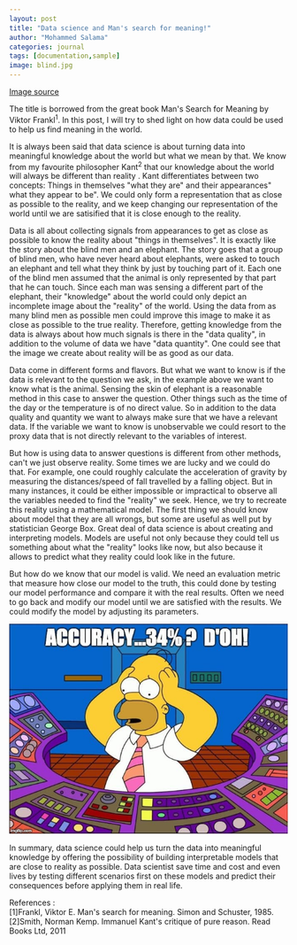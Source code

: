 ```yaml
---
layout: post
title: "Data science and Man's search for meaning!"
author: "Mohammed Salama"
categories: journal
tags: [documentation,sample]
image: blind.jpg
---
```


[Image source](https://www.researchgate.net/publication/50392294_Re-thinking_Enrolment_in_Identity_Card_Schemes/figures)

The title is borrowed from the great book Man's Search for Meaning by Viktor Frankl<sup>1</sup>. In this post, I will try to shed light on how data could be used to help us find meaning in the world.

It is always been said that data science is about turning data into meaningful knowledge about the world but what we mean by that. We know from my favourite philosopher Kant<sup>2</sup> that our knowledge about the world will always be different than reality . Kant differentiates between two concepts: Things in themselves "what they are" and their appearances" what they appear to be". We could only form a representation that as close as possible to the reality, and we keep changing our representation of the world until we are satisified that it is close enough to the reality.

Data is all about collecting signals from appearances to get as close as possible to know the reality about "things in themselves". It is exactly like the story about the blind men and an elephant. The story goes that a group of blind men, who have never heard about elephants, were asked to touch an elephant and tell what they think by just by touching part of it. Each one of the blind men assumed that the animal is only represented by that part that he can touch. Since each man was sensing a different part of the elephant, their "knowledge" about the world could only depict an incomplete image about the "reality" of the world. Using the data from as many blind men as possible men could improve this image to make it as close as possible to the true reality. Therefore, getting knowledge from the data is always about how much signals is there in the "data quality", in addition to the volume of data we have "data quantity". One could see that the image we create about reality will be as good as our data. 

Data come in different forms and flavors. But what we want to know is if the data is relevant to the question we ask, in the example above we want to know what is the animal. Sensing the skin of elephant is a reasonable method in this case to answer the question. Other things such as the time of the day or the temperature is of no direct value. So in addition to the data quality and quantity we want to always make sure that we have a relevant data. If the variable we want to know is unobservable we could resort to the proxy data that is not directly relevant to the variables of interest.

But how is using data to answer questions is different from other methods, can't we just observe reality. Some times we are lucky and we could do that. For example, one could roughly calculate the acceleration of gravity by measuring the distances/speed of fall travelled by a falling object. But in many instances, it could be either impossible or impractical to observe all the variables needed to find the "reality" we seek. Hence, we try to recreate this reality using a mathematical model. The first thing we should know about model that they are all wrongs, but some are useful as well put by statistician George Box. Great deal of data science is about creating and interpreting models. Models are useful not only because they could tell us something about what the "reality" looks like now, but also because it allows to predict what they reality could look like in the future. 

But how do we know that our model is valid. We need an evaluation metric that measure how close our model to the truth, this could done by testing our model performance and compare it with the real results. Often we need to go back and modify our model until we are satisfied with the results. We could modify the model by adjusting its parameters.

![an image caption Source: Ultimate Funny Dog Videos Compilation 2013.](../assets/img/oh_no.jpg)

In summary, data science could help us turn the data into meaningful knowledge by offering the possibility of building interpretable models that are close to reality as possible. Data scientist save time and cost and even lives by testing different scenarios first on these models and predict their consequences before applying them in real life.

References :
<br>
[1]Frankl, Viktor E. Man's search for meaning. Simon and Schuster, 1985.
[2]Smith, Norman Kemp. Immanuel Kant's critique of pure reason. Read Books Ltd, 2011


